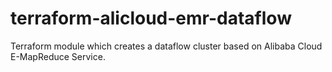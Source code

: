 # terraform-alicloud-emr-dataflow
Terraform module which creates a dataflow cluster based on Alibaba Cloud E-MapReduce Service.
